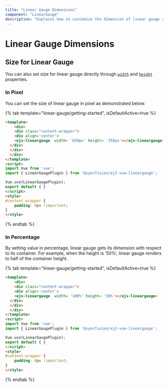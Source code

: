 ```yaml
---
title: "Linear Gauge Dimensions"
component: "LinearGauge"
description: "Explains how to customize the dimension of linear gauge component"
---
```


# Linear Gauge Dimensions

## Size for Linear Gauge

You can also set size for linear gauge directly through [`width`](../api/linear-gauge/linearGaugeModel/#width-string) and [`height`](../api/linear-gauge/linearGaugeModel/#height-string) properties.

### In Pixel

You can set the size of linear gauge in pixel as demonstrated below.

{% tab template="linear-gauge/getting-started", isDefaultActive=true %}

```html
<template>
    <div>
    <div class="content-wrapper">
    <div align='center'>
    <ejs-lineargauge  width= '650px' height= '350px'></ejs-lineargauge>
  </div>
  </div>
  </div>
</template>
<script>
import Vue from 'vue';
import { LinearGaugePlugin } from '@syncfusion/ej2-vue-lineargauge';

Vue.use(LinearGaugePlugin);
export default { }
</script>
<style>
#content-wrapper {
    padding: 0px !important;
}
</style>
```

{% endtab %}

### In Percentage

By setting value in percentage, linear gauge gets its dimension with respect to its container. For example, when the height is ‘50%’, linear gauge renders to half of the container height.

{% tab template="linear-gauge/getting-started", isDefaultActive=true %}

```html
<template>
    <div>
    <div class="content-wrapper">
    <div align='center'>
    <ejs-lineargauge  width= '100%' height= '50%'></ejs-lineargauge>
  </div>
  </div>
  </div>
</template>
<script>
import Vue from 'vue';
import { LinearGaugePlugin } from '@syncfusion/ej2-vue-lineargauge';

Vue.use(LinearGaugePlugin);
export default { }
</script>
<style>
#content-wrapper {
    padding: 0px !important;
}
</style>
```

{% endtab %}